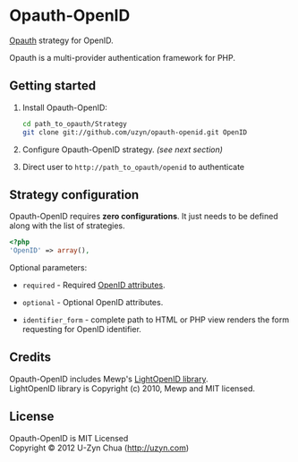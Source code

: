 Opauth-OpenID
=============
[Opauth][1] strategy for OpenID.

Opauth is a multi-provider authentication framework for PHP.

Getting started
----------------
1. Install Opauth-OpenID:
   ```bash
   cd path_to_opauth/Strategy
   git clone git://github.com/uzyn/opauth-openid.git OpenID
   ```
   
2. Configure Opauth-OpenID strategy. _(see next section)_

3. Direct user to `http://path_to_opauth/openid` to authenticate


Strategy configuration
----------------------

Opauth-OpenID requires **zero configurations**. It just needs to be defined along with the list of strategies.

```php
<?php
'OpenID' => array(),
```

Optional parameters:

- `required` - Required [OpenID attributes](http://openid.net/specs/openid-attribute-properties-list-1_0-01.html).

- `optional` - Optional OpenID attributes.

- `identifier_form` - complete path to HTML or PHP view renders the form requesting for OpenID identifier.

Credits
-------
Opauth-OpenID includes Mewp's [LightOpenID library](https://gitorious.org/lightopenid/lightopenid).  
LightOpenID library is Copyright (c) 2010, Mewp and MIT licensed.

License
---------
Opauth-OpenID is MIT Licensed  
Copyright © 2012 U-Zyn Chua (http://uzyn.com)

[1]: https://github.com/uzyn/opauth

